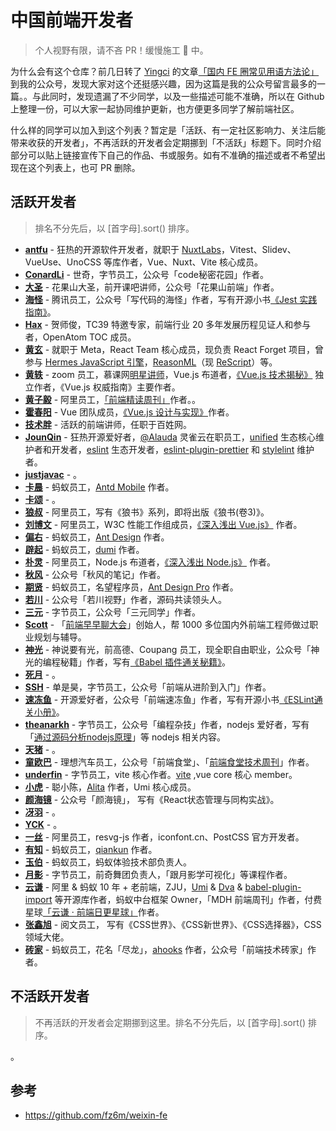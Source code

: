 # 中国前端开发者

> 个人视野有限，请不吝 PR！缓慢施工 🚧 中。

为什么会有这个仓库？前几日转了 [Yingci](https://github.com/fz6m) 的文章[「国内 FE 圈常见用语方法论」](https://mp.weixin.qq.com/s/McVmzQcSM82gtT0UDnX5Nw) 到我的公众号，发现大家对这个还挺感兴趣，因为这篇是我的公众号留言最多的一篇。。与此同时，发现遗漏了不少同学，以及一些描述可能不准确，所以在 Github 上整理一份，可以大家一起协同维护更新，也方便更多同学了解前端社区。

什么样的同学可以加入到这个列表？暂定是「活跃、有一定社区影响力、关注后能带来收获的开发者」，不再活跃的开发者会定期挪到「不活跃」标题下。同时介绍部分可以贴上链接宣传下自己的作品、书或服务。如有不准确的描述或者不希望出现在这个列表上，也可 PR 删除。

## 活跃开发者

> 排名不分先后，以 [首字母].sort() 排序。

* **[antfu](https://github.com/antfu)** - 狂热的开源软件开发者，就职于 [NuxtLabs](https://nuxtlabs.com/)，Vitest、Slidev、VueUse、UnoCSS 等库作者，Vue、Nuxt、Vite 核心成员。
* **[ConardLi](https://github.com/ConardLi)** - 世奇，字节员工，公众号「code秘密花园」作者。
* **[大圣](https://github.com/shengxinjing)** - 花果山大圣，前开课吧讲师，公众号「花果山前端」作者。
* **[海怪](https://github.com/haixiangyan)** - 腾讯员工，公众号「写代码的海怪」作者，写有开源小书[《Jest 实践指南》](https://github.com/haixiangyan/jest-tutorial)。
* **[Hax](https://github.com/hax)** - 贺师俊，TC39 特邀专家，前端行业 20 多年发展历程见证人和参与者，OpenAtom TOC 成员。
* **[黄玄](https://github.com/Huxpro)** - 就职于 Meta，React Team 核心成员，现负责 React Forget 项目，曾参与 [Hermes JavaScript 引擎](https://hermesengine.dev/)，[ReasonML](https://reasonml.github.io/)（现 [ReScript](https://rescript-lang.org/)）等。
* **[黄轶](https://github.com/ustbhuangyi)** - zoom 员工，慕课网[明星讲师](https://www.imooc.com/u/3017249)，Vue.js 布道者，[《Vue.js 技术揭秘》](https://ustbhuangyi.github.io/vue-analysis/) 独立作者，《Vue.js 权威指南》主要作者。
* **[黄子毅](https://github.com/ascoders)** - 阿里员工，[「前端精读周刊」](https://github.com/ascoders/weekly)作者。。
* **[霍春阳](https://github.com/HcySunYang)** - Vue 团队成员，[《Vue.js 设计与实现》](https://book.douban.com/subject/35768338/)作者。
* **[技术胖](https://github.com/shenghy)** - 活跃的前端讲师，任职于百姓网。
* **[JounQin](https://github.com/JounQin)** - 狂热开源爱好者，[@Alauda](https://github.com/alauda) 灵雀云在职员工，[unified](https://github.com/unifiedjs) 生态核心维护者和开发者，[eslint](https://github.com/eslint/eslint) 生态开发者，[eslint-plugin-prettier](https://github.com/prettier/eslint-plugin-prettier) 和 [stylelint](https://github.com/stylelint/stylelint) 维护者。
* **[justjavac](https://github.com/justjavac)** - 。
* **[卡晨](https://github.com/awmleer)** - 蚂蚁员工，[Antd Mobile](https://github.com/ant-design/ant-design-mobile) 作者。
* **[卡颂](https://github.com/BetaSu)** - 。
* **[狼叔](https://github.com/i5ting)** - 阿里员工，写有《狼书》系列，即将出版《狼书(卷3)》。
* **[刘博文](https://github.com/berwin)** - 阿里员工，W3C 性能工作组成员，[《深入浅出 Vue.js》](https://book.douban.com/subject/32581281) 作者。
* **[偏右](https://github.com/afc163)** - 蚂蚁员工，[Ant Design](https://ant.design/) 作者。
* **[辟起](https://github.com/PeachScript)** - 蚂蚁员工，[dumi](https://d.umijs.org/) 作者。
* **[朴灵](https://github.com/JacksonTian)** - 阿里员工，Node.js 布道者，[《深入浅出 Node.js》](https://book.douban.com/subject/25768396/) 作者。
* **[秋风](https://github.com/hua1995116)** - 公众号「秋风的笔记」作者。
* **[期贤](https://github.com/chenshuai2144)** - 蚂蚁员工，名望程序员，[Ant Design Pro](https://pro.ant.design/) 作者。
* **[若川](https://github.com/lxchuan12)** - 公众号「若川视野」作者，源码共读领头人。
* **[三元](https://github.com/sanyuan0704)** - 字节员工，公众号「三元同学」作者。
* **[Scott](https://github.com/zaoscott)** - 「[前端早早聊大会](https://www.zaozao.run/)」创始人，帮 1000 多位国内外前端工程师做过职业规划与辅导。
* **[神光](https://github.com/QuarkGluonPlasma)** - 神说要有光，前高德、Coupang 员工，现全职自由职业，公众号「神光的编程秘籍」作者，写有[《Babel 插件通关秘籍》](https://juejin.cn/book/6946117847848321055)。
* **[死月](https://github.com/XadillaX)** - 。
* **[SSH](https://github.com/sl1673495)** - 单是昊，字节员工，公众号「前端从进阶到入门」作者。
* **[速冻鱼](https://github.com/sudongyuer)** - 开源爱好者，公众号「前端速冻鱼」作者，写有开源小书[《ESLint通关小册》](https://github.com/sudongyuer/learn-eslint)。
* **[theanarkh](https://github.com/theanarkh)** - 字节员工，公众号「编程杂技」作者，nodejs 爱好者，写有「[通过源码分析nodejs原理](https://github.com/theanarkh/understand-nodejs)」等 nodejs 相关内容。
* **[天猪](https://github.com/atian25)** - 。
* **[童欧巴](https://github.com/Geekhyt)** - 理想汽车员工，公众号「前端食堂」、「[前端食堂技术周刊](https://github.com/Geekhyt/weekly)」作者。
* **[underfin](https://github.com/underfin)** - 字节员工，vite 核心作者。[vite](https://github.com/vitejs/vite) ,vue core 核心 member。
* **[小虎](https://github.com/xiaohuoni)** - 聪小陈，[Alita](https://github.com/alitajs/alita) 作者，Umi 核心成员。
* **[颜海镜](https://github.com/yanhaijing)** - 公众号「颜海镜」， 写有《React状态管理与同构实战》。
* **[冴羽](https://github.com/mqyqingfeng)** - 。
* **[YCK](https://github.com/KieSun)** - 。
* **[一丝](https://github.com/yisibl)** - 阿里员工，resvg-js 作者，iconfont.cn、PostCSS 官方开发者。
* **[有知](https://github.com/kuitos)** - 蚂蚁员工，[qiankun](https://github.com/umijs/qiankun) 作者。
* **[玉伯](https://github.com/lifesinger)** - 蚂蚁员工，蚂蚁体验技术部负责人。
* **[月影](https://github.com/akira-cn)** - 字节员工，前奇舞团负责人，「跟月影学可视化」等课程作者。
* **[云谦](https://github.com/sorrycc)** - 阿里 & 蚂蚁 10 年 + 老前端，ZJU，[Umi](https://github.com/umijs/umi) & [Dva](https://github.com/dvajs/dva) & [babel-plugin-import](https://github.com/umijs/babel-plugin-import) 等开源库作者，蚂蚁中台框架 Owner，「MDH 前端周刊」作者，付费星球[「云谦 · 前端日更星球」](https://q.sorrycc.com/)作者。
* **[张鑫旭](https://github.com/zhangxinxu)** - 阅文员工， 写有《CSS世界》、《CSS新世界》、《CSS选择器》，CSS领域大佬。
* **[砖家](https://github.com/brickspert)** - 蚂蚁员工，花名「尽龙」，[ahooks](https://github.com/alibaba/hooks) 作者，公众号「前端技术砖家」作者。

## 不活跃开发者

> 不再活跃的开发者会定期挪到这里。排名不分先后，以 [首字母].sort() 排序。

。

## 参考

* https://github.com/fz6m/weixin-fe
